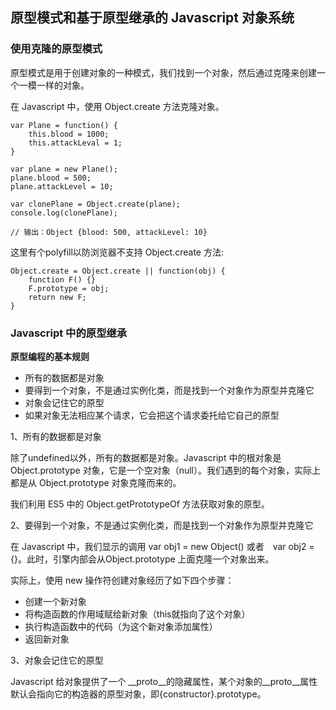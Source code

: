 ## 原型模式和基于原型继承的 Javascript 对象系统

### 使用克隆的原型模式

原型模式是用于创建对象的一种模式，我们找到一个对象，然后通过克隆来创建一个一模一样的对象。

在 Javascript 中，使用 Object.create 方法克隆对象。
````
var Plane = function() {
    this.blood = 1000;
    this.attackLeval = 1;
}

var plane = new Plane();
plane.blood = 500;
plane.attackLevel = 10;

var clonePlane = Object.create(plane);
console.log(clonePlane);

// 输出：Object {blood: 500, attackLevel: 10}
````
这里有个polyfill以防浏览器不支持 Object.create 方法:
````
Object.create = Object.create || function(obj) {
    function F() {}
    F.prototype = obj;
    return new F;
}
````
### Javascript 中的原型继承

**原型编程的基本规则**
*   所有的数据都是对象
*   要得到一个对象，不是通过实例化类，而是找到一个对象作为原型并克隆它
*   对象会记住它的原型
*   如果对象无法相应某个请求，它会把这个请求委托给它自己的原型

1、所有的数据都是对象

除了undefined以外，所有的数据都是对象。Javascript 中的根对象是 Object.prototype 对象，它是一个空对象（null）。我们遇到的每个对象，实际上都是从 Object.prototype 对象克隆而来的。

我们利用 ES5 中的 Object.getPrototypeOf 方法获取对象的原型。

2、要得到一个对象，不是通过实例化类，而是找到一个对象作为原型并克隆它

在 Javascript 中，我们显示的调用 var obj1 = new Object() 或者　var obj2 = {}。此时，引擎内部会从Object.prototype 上面克隆一个对象出来。

实际上，使用 new 操作符创建对象经历了如下四个步骤：
*   创建一个新对象
*   将构造函数的作用域赋给新对象（this就指向了这个对象）
*   执行构造函数中的代码（为这个新对象添加属性）
*   返回新对象

3、对象会记住它的原型

Javascript 给对象提供了一个 __proto__的隐藏属性，某个对象的__proto__属性默认会指向它的构造器的原型对象，即{constructor}.prototype。
